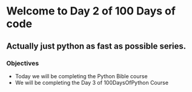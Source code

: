 # Welcome to Day 2 of 100 Days of code
## Actually just python as fast as possible series.

### Objectives
- Today we will be completing the Python Bible course
- We will be completing the Day 3 of 100DaysOfPython Course
